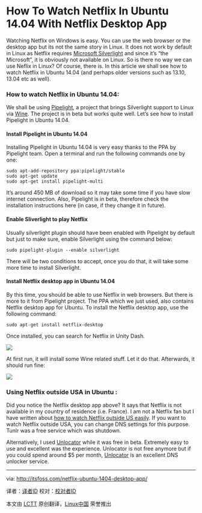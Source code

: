 How To Watch Netflix In Ubuntu 14.04 With Netflix Desktop App
================================================================================
Watching Netflix on Windows is easy. You can use the web browser or the desktop app but its not the same story in Linux. It does not work by default in Linux as Netflix requires [Microsoft Silverlight][1] and since it’s “the Microsoft”, it is obviously not available on Linux. So is there no way we can use Neflix in Linux? Of course, there is. In this article we shall see how to watch Netflix in Ubuntu 14.04 (and perhaps older versions such as 13.10, 13.04 etc as well).

### How to watch Netflix in Ubuntu 14.04: ###

We shall be using [Pipelight][2], a project that brings Silverlight support to Linux via [Wine][3]. The project is in beta but works quite well. Let’s see how to install Pipelight in Ubuntu 14.04.

#### Install Pipelight in Ubuntu 14.04 ####

Installing Pipelight in Ubuntu 14.04 is very easy thanks to the PPA by Pipelight team. Open a terminal and run the following commands one by one:

    sudo apt-add-repository ppa:pipelight/stable
    sudo apt-get update
    sudo apt-get install pipelight-multi

It’s around 450 MB of download so it may take some time if you have slow internet connection. Also, Pipelight is in beta, therefore check the installation instructions here (in case, if they change it in future).

#### Enable Sliverlight to play Netflix ####

Usually silverlight plugin should have been enabled with Pipelight by default but just to make sure, enable Silverlight using the command below:

    sudo pipelight-plugin --enable silverlight

There will be two conditions to accept, once you do that, it will take some more time to install Silverlight.

#### Install Netflix desktop app in Ubuntu 14.04 ####

By this time, you should be able to use Netflix in web browsers. But there is more to it from Pipelight project. The PPA which we just used, also contains Netflix desktop app for Ubuntu. To install the Netflix desktop app, use the following command:

    sudo apt-get install netflix-desktop

Once installed, you can search for Netflix in Unity Dash.

![](http://itsfoss.com/wp-content/uploads/2014/04/Netflix_Desktop_App_Ubuntu.png)

At first run, it will install some Wine related stuff. Let it do that. Afterwards, it should run fine:

![](http://itsfoss.com/wp-content/uploads/2014/04/Netflix_desktop_app_Ubuntu_1404.jpeg)

### Using Netflix outside USA in Ubuntu : ###

Did you notice the Netflix desktop app above? It says that Netflix is not available in my country of residence (i.e. France). I am not a Netflix fan but I have written about [how to watch Netflix outside US easily][4]. If you want to watch Netflix outside USA, you can change DNS settings for this purpose. Tunlr was a free service which was shutdown.

Alternatively, I used [Unlocator][5] while it was free in beta. Extremely easy to use and excellent was the experience. Unlocator is not free anymore but if you could spend around $5 per month, [Unlocator][5] is an excellent DNS unlocker service.

--------------------------------------------------------------------------------

via: http://itsfoss.com/netflix-ubuntu-1404-desktop-app/

译者：[译者ID](https://github.com/译者ID) 校对：[校对者ID](https://github.com/校对者ID)

本文由 [LCTT](https://github.com/LCTT/TranslateProject) 原创翻译，[Linux中国](http://linux.cn/) 荣誉推出

[1]:http://www.microsoft.com/silverlight/
[2]:http://fds-team.de/cms/articles/2013-08/pipelight-using-silverlight-in-linux-browsers.html
[3]:http://en.wikipedia.org/wiki/Wine_(software)
[4]:http://itsfoss.com/easiest-watch-netflix-hulu-usa/
[5]:http://goo.gl/QHT0oq